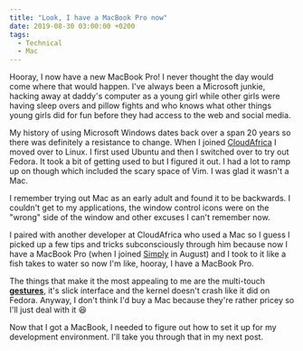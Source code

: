 ```yaml
---
title: "Look, I have a MacBook Pro now"
date: 2019-08-30 03:00:00 +0200
tags:
  - Technical
  - Mac
---
```


Hooray, I now have a new MacBook Pro! I never thought the day would come where that would happen.
I've always been a Microsoft junkie, hacking away at daddy's computer as a young girl while
other girls were having sleep overs and pillow fights and who knows what other things young
girls did for fun before they had access to the web and social media.

My history of using Microsoft Windows dates back over a span 20 years so there was definitely
a resistance to change. When I joined [CloudAfrica](https://www.simply.co.za/)
I moved over to Linux. I first used Ubuntu and then I switched over to try out Fedora.
It took a bit of getting used to but I figured it out. I had a lot to ramp up on
though which included the scary space of Vim. I was glad it wasn't a Mac.

I remember trying out Mac as an early adult and found it to be backwards. I couldn't get to
my applications, the window control icons were on the "wrong" side of the window and other
excuses I can't remember now.

I paired with another developer at CloudAfrica who used a Mac so I guess I picked up a few tips
and tricks subconsciously through him because now I have a MacBook Pro (when I joined
[Simply](https://www.simply.co.za/) in August) and I took to it like a fish takes to water
so now I'm like, hooray, I have a MacBook Pro.

The things that make it the most appealing to me are the multi-touch
[**gestures**](https://support.apple.com/en-za/HT204895), it's slick interface and the kernel
doesn't crash like it did on Fedora.
Anyway, I don't think I'd buy a Mac because they're rather pricey so I'll just
deal with it :laughing:

Now that I got a MacBook, I needed to figure out how to set it up for my development environment.
I'll take you through that in my next post.

